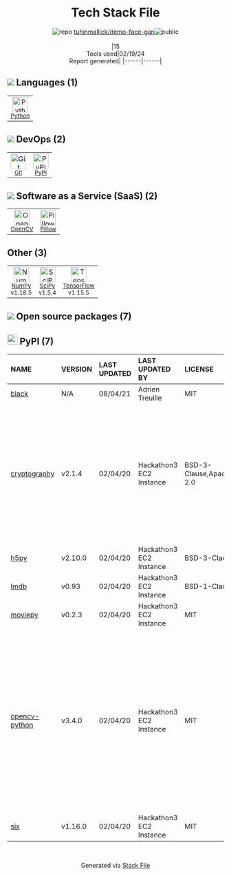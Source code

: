 <!--
&lt;--- Readme.md Snippet without images Start ---&gt;
## Tech Stack
tuhinmallick/demo-face-gan is built on the following main stack:

- [Python](https://www.python.org) – Languages
- [OpenCV](http://opencv.org/) – Image Processing and Management
- [Pillow](https://python-pillow.github.io/) – Image Processing and Management
- [NumPy](http://www.numpy.org/) – Data Science Tools
- [SciPy](http://www.scipy.org) – Data Science Tools
- [TensorFlow](https://www.tensorflow.org) – Machine Learning Tools

Full tech stack [here](/techstack.md)

&lt;--- Readme.md Snippet without images End ---&gt;

&lt;--- Readme.md Snippet with images Start ---&gt;
## Tech Stack
tuhinmallick/demo-face-gan is built on the following main stack:

- <img width='25' height='25' src='https://img.stackshare.io/service/993/pUBY5pVj.png' alt='Python'/> [Python](https://www.python.org) – Languages
- <img width='25' height='25' src='https://img.stackshare.io/service/1293/opencv-logo-64x64.png' alt='OpenCV'/> [OpenCV](http://opencv.org/) – Image Processing and Management
- <img width='25' height='25' src='https://img.stackshare.io/service/2375/default_1f67b0ca7416a9f52beb655f90b5602d5ef74b75.jpg' alt='Pillow'/> [Pillow](https://python-pillow.github.io/) – Image Processing and Management
- <img width='25' height='25' src='https://img.stackshare.io/service/2179/default_332f874a2edb2686f578aa6389313efcea1eec41.png' alt='NumPy'/> [NumPy](http://www.numpy.org/) – Data Science Tools
- <img width='25' height='25' src='https://img.stackshare.io/service/3303/scipyshiny_small.png' alt='SciPy'/> [SciPy](http://www.scipy.org) – Data Science Tools
- <img width='25' height='25' src='https://img.stackshare.io/service/4717/FtFnqC38_400x400.png' alt='TensorFlow'/> [TensorFlow](https://www.tensorflow.org) – Machine Learning Tools

Full tech stack [here](/techstack.md)

&lt;--- Readme.md Snippet with images End ---&gt;
-->
<div align="center">

# Tech Stack File
![](https://img.stackshare.io/repo.svg "repo") [tuhinmallick/demo-face-gan](https://github.com/tuhinmallick/demo-face-gan)![](https://img.stackshare.io/public_badge.svg "public")
<br/><br/>
|15<br/>Tools used|02/19/24 <br/>Report generated|
|------|------|
</div>

## <img src='https://img.stackshare.io/languages.svg'/> Languages (1)
<table><tr>
  <td align='center'>
  <img width='36' height='36' src='https://img.stackshare.io/service/993/pUBY5pVj.png' alt='Python'>
  <br>
  <sub><a href="https://www.python.org">Python</a></sub>
  <br>
  <sub></sub>
</td>

</tr>
</table>

## <img src='https://img.stackshare.io/devops.svg'/> DevOps (2)
<table><tr>
  <td align='center'>
  <img width='36' height='36' src='https://img.stackshare.io/service/1046/git.png' alt='Git'>
  <br>
  <sub><a href="http://git-scm.com/">Git</a></sub>
  <br>
  <sub></sub>
</td>

<td align='center'>
  <img width='36' height='36' src='https://img.stackshare.io/service/12572/-RIWgodF_400x400.jpg' alt='PyPI'>
  <br>
  <sub><a href="https://pypi.org/">PyPI</a></sub>
  <br>
  <sub></sub>
</td>

</tr>
</table>

## <img src='https://img.stackshare.io/saas.svg'/> Software as a Service (SaaS) (2)
<table><tr>
  <td align='center'>
  <img width='36' height='36' src='https://img.stackshare.io/service/1293/opencv-logo-64x64.png' alt='OpenCV'>
  <br>
  <sub><a href="http://opencv.org/">OpenCV</a></sub>
  <br>
  <sub></sub>
</td>

<td align='center'>
  <img width='36' height='36' src='https://img.stackshare.io/service/2375/default_1f67b0ca7416a9f52beb655f90b5602d5ef74b75.jpg' alt='Pillow'>
  <br>
  <sub><a href="https://python-pillow.github.io/">Pillow</a></sub>
  <br>
  <sub></sub>
</td>

</tr>
</table>

## Other (3)
<table><tr>
  <td align='center'>
  <img width='36' height='36' src='https://img.stackshare.io/service/2179/default_332f874a2edb2686f578aa6389313efcea1eec41.png' alt='NumPy'>
  <br>
  <sub><a href="http://www.numpy.org/">NumPy</a></sub>
  <br>
  <sub>v1.18.5</sub>
</td>

<td align='center'>
  <img width='36' height='36' src='https://img.stackshare.io/service/3303/scipyshiny_small.png' alt='SciPy'>
  <br>
  <sub><a href="http://www.scipy.org">SciPy</a></sub>
  <br>
  <sub>v1.5.4</sub>
</td>

<td align='center'>
  <img width='36' height='36' src='https://img.stackshare.io/service/4717/FtFnqC38_400x400.png' alt='TensorFlow'>
  <br>
  <sub><a href="https://www.tensorflow.org">TensorFlow</a></sub>
  <br>
  <sub>v1.15.5</sub>
</td>

</tr>
</table>


## <img src='https://img.stackshare.io/group.svg' /> Open source packages (7)</h2>

## <img width='24' height='24' src='https://img.stackshare.io/service/12572/-RIWgodF_400x400.jpg'/> PyPI (7)

|NAME|VERSION|LAST UPDATED|LAST UPDATED BY|LICENSE|VULNERABILITIES|
|:------|:------|:------|:------|:------|:------|
|[black](https://pypi.org/project/black)|N/A|08/04/21|Adrien Treuille |MIT|N/A|
|[cryptography](https://pypi.org/project/cryptography)|v2.1.4|02/04/20|Hackathon3 EC2 Instance |BSD-3-Clause,Apache-2.0|[CVE-2018-10903](https://github.com/advisories/GHSA-fcf9-3qw3-gxmj) (High)<br/>[CVE-2023-50782](https://github.com/advisories/GHSA-3ww4-gg4f-jr7f) (High)<br/>[CVE-2023-0286](https://github.com/advisories/GHSA-x4qr-2fvf-3mr5) (High)<br/>[CVE-2024-0727](https://github.com/advisories/GHSA-9v9h-cgj8-h64p) (Moderate)<br/>[CVE-2020-25659](https://github.com/advisories/GHSA-hggm-jpg3-v476) (Moderate)<br/>[CVE-2023-23931](https://github.com/advisories/GHSA-w7pp-m8wf-vj6r) (Moderate)<br/>[](https://github.com/advisories/GHSA-5cpq-8wj7-hf2v) (Low)<br/>[](https://github.com/advisories/GHSA-jm77-qphf-c4w8) (Low)|
|[h5py](https://pypi.org/project/h5py)|v2.10.0|02/04/20|Hackathon3 EC2 Instance |BSD-3-Clause|N/A|
|[lmdb](https://pypi.org/project/lmdb)|v0.93|02/04/20|Hackathon3 EC2 Instance |BSD-1-Clause|[CVE-2019-16226](https://github.com/advisories/GHSA-r8g9-w4f3-9crm) (High)|
|[moviepy](https://pypi.org/project/moviepy)|v0.2.3|02/04/20|Hackathon3 EC2 Instance |MIT|N/A|
|[opencv-python](https://pypi.org/project/opencv-python)|v3.4.0|02/04/20|Hackathon3 EC2 Instance |MIT|[CVE-2019-14493](https://github.com/advisories/GHSA-3448-vrgh-85xr) (High)<br/>[CVE-2019-14491](https://github.com/advisories/GHSA-fm39-cw8h-3p63) (High)<br/>[CVE-2019-14492](https://github.com/advisories/GHSA-fw99-f933-rgh8) (High)<br/>[CVE-2019-9423](https://github.com/advisories/GHSA-8849-5h85-98qw) (High)<br/>[CVE-2019-5063](https://github.com/advisories/GHSA-m6vm-8g8v-xfjh) (High)<br/>[CVE-2019-5064](https://github.com/advisories/GHSA-q799-q27x-vp7w) (High)<br/>[CVE-2019-19624](https://github.com/advisories/GHSA-jggw-2q6g-c3m6) (Moderate)<br/>[CVE-2019-16249](https://github.com/advisories/GHSA-x3rm-644h-67m8) (Moderate)<br/>[CVE-2019-15939](https://github.com/advisories/GHSA-hxfw-jm98-v4mq) (Moderate)|
|[six](https://pypi.org/project/six)|v1.16.0|02/04/20|Hackathon3 EC2 Instance |MIT|N/A|

<br/>
<div align='center'>

Generated via [Stack File](https://github.com/marketplace/stack-file)
